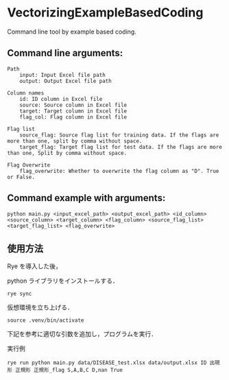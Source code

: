 # VectorizingExampleBasedCoding

Command line tool by example based coding.

## Command line arguments:

    Path
        input: Input Excel file path
        output: Output Excel file path
    
    Column names
        id: ID column in Excel file
        source: Source column in Excel file
        target: Target column in Excel file
        flag_col: Flag column in Excel file
    
    Flag list
        source_flag: Source flag list for training data. If the flags are more than one, split by comma without space.
        target_flag: Target flag list for test data. If the flags are more than one, Split by comma without space.

    Flag Overwrite
        flag_overwrite: Whether to overwrite the flag column as "D". True or False.

## Command example with arguments:

    python main.py <input_excel_path> <output_excel_path> <id_column> <source_column> <target_column> <flag_column> <source_flag_list> <target_flag_list> <flag_overwrite>

## 使用方法

Rye を導入した後，

python ライブラリをインストールする．
```
rye sync
```

仮想環境を立ち上げる．
```
source .venv/bin/activate
```

下記を参考に適切な引数を追加し，プログラムを実行．

実行例

```
rye run python main.py data/DISEASE_test.xlsx data/output.xlsx ID 出現形 正規形 正規形_flag S,A,B,C D,nan True
```




